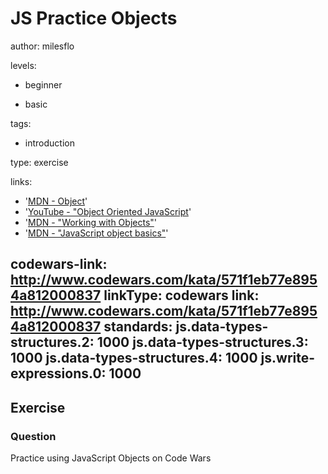 # JS Practice Objects
author: milesflo

levels:

  - beginner

  - basic

tags:

  - introduction

type: exercise

links:

  - '[MDN - Object](https://developer.mozilla.org/en-US/docs/Web/JavaScript/Reference/Global_Objects/Object)'
  - '[YouTube - "Object Oriented JavaScript](https://www.youtube.com/watch?v=O8wwnhdkPE4)'
  - '[MDN - "Working with Objects"](https://developer.mozilla.org/en-US/docs/Web/JavaScript/Guide/Working_with_Objects)'
  - '[MDN - "JavaScript object basics"](https://developer.mozilla.org/en-US/docs/Learn/JavaScript/Objects/Basics)'

codewars-link: http://www.codewars.com/kata/571f1eb77e8954a812000837
linkType: codewars
link: http://www.codewars.com/kata/571f1eb77e8954a812000837
standards:
  js.data-types-structures.2: 1000
  js.data-types-structures.3: 1000
  js.data-types-structures.4: 1000
  js.write-expressions.0: 1000
---
## Exercise
### Question
Practice using JavaScript Objects on Code Wars

